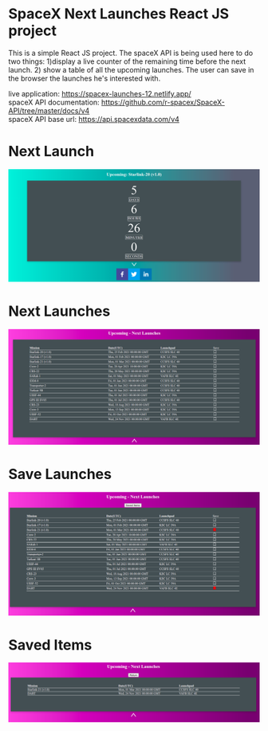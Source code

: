 # SpaceX Next Launches React JS project

This is a simple React JS project. The spaceX API is being used here to do two things: 1)display a live counter of the remaining time before the next launch. 2) show a table of all the upcoming launches. The user can save in the browser the launches he's interested with. 

live application: https://spacex-launches-12.netlify.app/  
spaceX API documentation: https://github.com/r-spacex/SpaceX-API/tree/master/docs/v4  
spaceX API base url: https://api.spacexdata.com/v4  

# Next Launch
![Screenshot](./images/nextlaunch.png)

# Next Launches
![Screenshot](./images/nextlaunches.png)

# Save Launches
![Screenshot](./images/savelaunches.png)

# Saved Items
![Screenshot](./images/saveditems.png)

